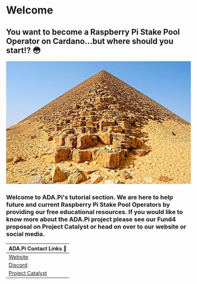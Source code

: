 # Welcome

## You want to become a Raspberry Pi Stake Pool Operator on Cardano...but where should you start!? 😳

![](.gitbook/assets/download-6-.jpeg)

### Welcome to ADA.Pi's tutorial section. We are here to help future and current Raspberry Pi Stake Pool Operators by providing our free educational resources. If you would like to know more about the ADA.Pi project please see our Fund4 proposal on Project Catalyst or head on over to our website **or social media.**

| ADA.Pi Contact Links 🔗 |
| :--- |
| [Website](https://ada-pi.io) |
| [Discord](https://discord.com/invite/H4TFNQzyNf) |
| [Project Catalyst ](https://cardano.ideascale.com/a/dtd/ARMing-Cardano/340480-48088#idea-tab-comments) |



